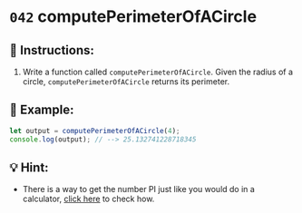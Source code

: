 # `042` computePerimeterOfACircle

## 📝 Instructions:

1. Write a function called `computePerimeterOfACircle`. Given the radius of a circle, `computePerimeterOfACircle` returns its perimeter.

## 📎 Example:

```Javascript
let output = computePerimeterOfACircle(4);
console.log(output); // --> 25.132741228718345
```

## 💡 Hint:

+ There is a way to get the number PI just like you would do in a calculator, [click here](https://www.w3schools.com/jsref/jsref_pi.asp) to check how.
